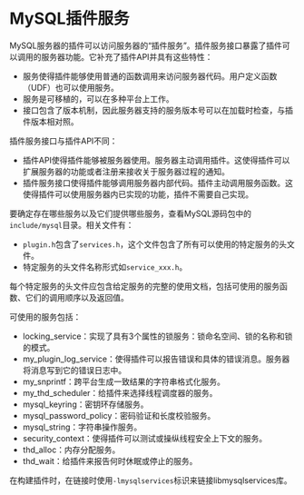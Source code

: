 # MySQL插件服务

MySQL服务器的插件可以访问服务器的“插件服务”。插件服务接口暴露了插件可以调用的服务器功能。它补充了插件API并具有这些特性：
- 服务使得插件能够使用普通的函数调用来访问服务器代码。用户定义函数（UDF）也可以使用服务。
- 服务是可移植的，可以在多种平台上工作。
- 接口包含了版本机制，因此服务器支持的服务版本号可以在加载时检查，与插件版本相对照。

插件服务接口与插件API不同：
- 插件API使得插件能够被服务器使用。服务器主动调用插件。这使得插件可以扩展服务器的功能或者注册来接收关于服务器过程的通知。
- 插件服务接口使得插件能够调用服务器内部代码。插件主动调用服务函数。这使得插件可以使用服务器内已实现的功能，插件不需要自己实现。

要确定存在哪些服务以及它们提供哪些服务，查看MySQL源码包中的`include/mysql`目录。相关文件有：
- `plugin.h`包含了`services.h`，这个文件包含了所有可以使用的特定服务的头文件。
- 特定服务的头文件名称形式如`service_xxx.h`。

每个特定服务的头文件应包含给定服务的完整的使用文档，包括可使用的服务函数、它们的调用顺序以及返回值。

可使用的服务包括：
- locking_service：实现了具有3个属性的锁服务：锁命名空间、锁的名称和锁的模式。
- my_plugin_log_service：使得插件可以报告错误和具体的错误消息。服务器将消息写到它的错误日志中。
- my_snprintf：跨平台生成一致结果的字符串格式化服务。
- my_thd_scheduler：给插件来选择线程调度器的服务。
- mysql_keyring：密钥环存储服务。
- mysql_password_policy：密码验证和长度校验服务。
- mysql_string：字符串操作服务。
- security_context：使得插件可以测试或操纵线程安全上下文的服务。
- thd_alloc：内存分配服务。
- thd_wait：给插件来报告何时休眠或停止的服务。

在构建插件时，在链接时使用`-lmysqlservices`标识来链接libmysqlservices库。
